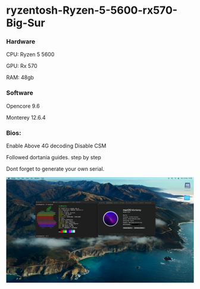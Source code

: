 # ryzentosh-Ryzen-5-5600-rx570-Big-Sur


### Hardware

CPU: Ryzen 5 5600

GPU: Rx 570

RAM: 48gb

### Software

Opencore 9.6

Monterey 12.6.4


### Bios:

Enable Above 4G decoding
Disable CSM


Followed dortania guides. step by step


Dont forget to generate your own serial.

![](Update2.png)
